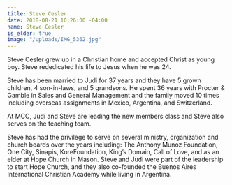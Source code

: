 ```yaml
---
title: Steve Cesler
date: 2018-08-21 10:26:00 -04:00
name: Steve Cesler
is_elder: true
image: "/uploads/IMG_5362.jpg"
---
```


Steve Cesler grew up in a Christian home and accepted Christ as young boy.  Steve rededicated his life to Jesus when he was 24.

Steve has been married to Judi for 37 years and they have 5 grown children, 4 son-in-laws, and 5 grandsons.  He spent 36 years with Procter & Gamble in Sales and General Management and the family moved 10 times including overseas assignments in Mexico, Argentina, and Switzerland.

At MCC, Judi and Steve are leading the new members class and Steve also serves on the teaching team.  

Steve has had the privilege to serve on several ministry, organization and church boards over the years including:  The Anthony Munoz Foundation, One City, Sinapis, KoreFoundation, King’s Domain, Call of Love, and as an elder at Hope Church in Mason.   Steve and Judi were part of the leadership to start Hope Church, and they also co-founded the Buenos Aires International Christian Academy while living in Argentina.
